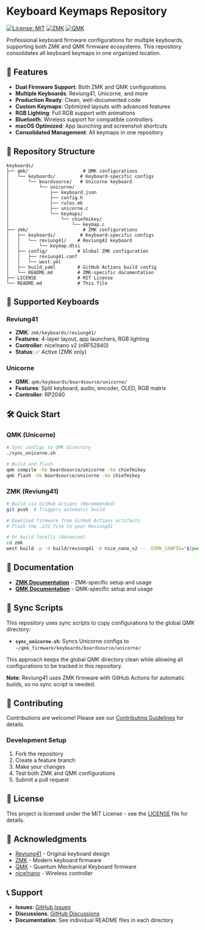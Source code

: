 # Keyboard Keymaps Repository

[![License: MIT](https://img.shields.io/badge/License-MIT-yellow.svg)](https://opensource.org/licenses/MIT)
[![ZMK](https://img.shields.io/badge/ZMK-Config-blue)](https://zmk.dev/)
[![QMK](https://img.shields.io/badge/QMK-Config-green)](https://qmk.fm/)

Professional keyboard firmware configurations for multiple keyboards, supporting both ZMK and QMK firmware ecosystems. This repository consolidates all keyboard keymaps in one organized location.

## 🚀 Features

- **Dual Firmware Support**: Both ZMK and QMK configurations
- **Multiple Keyboards**: Reviung41, Unicorne, and more
- **Production Ready**: Clean, well-documented code
- **Custom Keymaps**: Optimized layouts with advanced features
- **RGB Lighting**: Full RGB support with animations
- **Bluetooth**: Wireless support for compatible controllers
- **macOS Optimized**: App launching and screenshot shortcuts
- **Consolidated Management**: All keymaps in one repository

## 📁 Repository Structure

```
keyboards/
├── qmk/                    # QMK configurations
│   └── keyboards/         # Keyboard-specific configs
│       └── boardsource/   # Unicorne keyboard
│           └── unicorne/
│               ├── keyboard.json
│               ├── config.h
│               ├── rules.mk
│               ├── unicorne.c
│               └── keymaps/
│                   └── chiefmikey/
│                       └── keymap.c
├── zmk/                    # ZMK configurations
│   ├── keyboards/         # Keyboard-specific configs
│   │   └── reviung41/    # Reviung41 keyboard
│   │       └── keymap.dtsi
│   ├── config/           # Global ZMK configuration
│   │   ├── reviung41.conf
│   │   └── west.yml
│   ├── build.yaml        # GitHub Actions build config
│   └── README.md         # ZMK-specific documentation
├── LICENSE               # MIT License
└── README.md             # This file
```

## 🎹 Supported Keyboards

### Reviung41
- **ZMK**: `zmk/keyboards/reviung41/`
- **Features**: 4-layer layout, app launchers, RGB lighting
- **Controller**: nice!nano v2 (nRF52840)
- **Status**: ✅ Active (ZMK only)

### Unicorne
- **QMK**: `qmk/keyboards/boardsource/unicorne/`
- **Features**: Split keyboard, audio, encoder, OLED, RGB matrix
- **Controller**: RP2040

## 🛠️ Quick Start

### QMK (Unicorne)
```bash
# Sync configs to QMK directory
./sync_unicorne.sh

# Build and flash
qmk compile -kb boardsource/unicorne -km chiefmikey
qmk flash -kb boardsource/unicorne -km chiefmikey
```

### ZMK (Reviung41)
```bash
# Build via GitHub Actions (Recommended)
git push  # Triggers automatic build

# Download firmware from GitHub Actions artifacts
# Flash the .uf2 file to your Reviung41

# Or build locally (Advanced)
cd zmk
west build -p -d build/reviung41 -b nice_nano_v2 -- -DZMK_CONFIG="$(pwd)/config"
```

## 📖 Documentation

- **[ZMK Documentation](zmk/README.md)** - ZMK-specific setup and usage
- **[QMK Documentation](qmk/README.md)** - QMK-specific setup and usage

## 🔄 Sync Scripts

This repository uses sync scripts to copy configurations to the global QMK directory:

- **`sync_unicorne.sh`**: Syncs Unicorne configs to `~/qmk_firmware/keyboards/boardsource/unicorne/`

This approach keeps the global QMK directory clean while allowing all configurations to be tracked in this repository.

**Note**: Reviung41 uses ZMK firmware with GitHub Actions for automatic builds, so no sync script is needed.

## 🤝 Contributing

Contributions are welcome! Please see our [Contributing Guidelines](CONTRIBUTING.md) for details.

### Development Setup
1. Fork the repository
2. Create a feature branch
3. Make your changes
4. Test both ZMK and QMK configurations
5. Submit a pull request

## 📄 License

This project is licensed under the MIT License - see the [LICENSE](LICENSE) file for details.

## 🙏 Acknowledgments

- [Reviung41](https://github.com/gtips/reviung41) - Original keyboard design
- [ZMK](https://zmk.dev/) - Modern keyboard firmware
- [QMK](https://qmk.fm/) - Quantum Mechanical Keyboard firmware
- [nice!nano](https://nicekeyboards.com/nice-nano) - Wireless controller

## 📞 Support

- **Issues**: [GitHub Issues](https://github.com/chiefmikey/reviung41/issues)
- **Discussions**: [GitHub Discussions](https://github.com/chiefmikey/reviung41/discussions)
- **Documentation**: See individual README files in each directory
